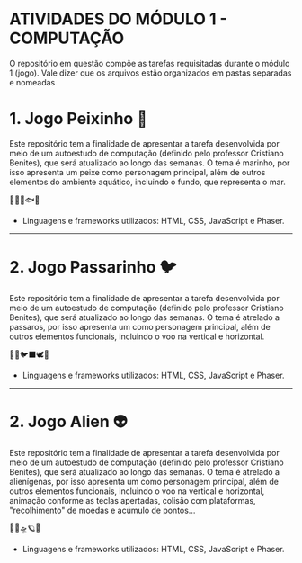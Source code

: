 # ATIVIDADES DO MÓDULO 1 - COMPUTAÇÃO

O repositório em questão compõe as tarefas requisitadas durante o módulo 1 (jogo). Vale dizer que os arquivos estão organizados em pastas separadas e nomeadas

# 1. Jogo Peixinho 🐠

Este repositório tem a finalidade de apresentar a tarefa desenvolvida por meio de um autoestudo de computação (definido pelo professor Cristiano Benites), que será atualizado ao longo das semanas. O tema é marinho, por isso apresenta um peixe como personagem principal, além de outros elementos do ambiente aquático, incluindo o fundo, que representa o mar.

🪸🦈🐡🐟🐚

- Linguagens e frameworks utilizados: HTML, CSS, JavaScript e Phaser.

<hr>

# 2. Jogo Passarinho 🐦

Este repositório tem a finalidade de apresentar a tarefa desenvolvida por meio de um autoestudo de computação (definido pelo professor Cristiano Benites), que será atualizado ao longo das semanas. O tema é atrelado a passaros, por isso apresenta um como personagem principal, além de outros elementos funcionais, incluindo o voo na vertical e horizontal.

🪽🦜🐦‍⬛🕊️🦅

- Linguagens e frameworks utilizados: HTML, CSS, JavaScript e Phaser.

<hr>

# 2. Jogo Alien 👽

Este repositório tem a finalidade de apresentar a tarefa desenvolvida por meio de um autoestudo de computação (definido pelo professor Cristiano Benites), que será atualizado ao longo das semanas. O tema é atrelado a alienígenas, por isso apresenta um como personagem principal, além de outros elementos funcionais, incluindo o voo na vertical e horizontal, animação conforme as teclas apertadas, colisão com plataformas, "recolhimento" de moedas e acúmulo de pontos...

👾🚀🛸🪐🌌


- Linguagens e frameworks utilizados: HTML, CSS, JavaScript e Phaser.
